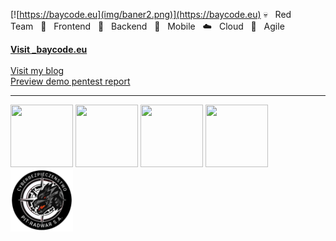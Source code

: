 [![https://baycode.eu](img/baner2.png)](https://baycode.eu)
💀&nbsp;&nbsp;&nbsp;Red Team&nbsp;&nbsp;&nbsp;💙&nbsp;&nbsp;&nbsp;Frontend&nbsp;&nbsp;&nbsp;🖤&nbsp;&nbsp;&nbsp;Backend&nbsp;&nbsp;&nbsp;📱&nbsp;&nbsp;&nbsp;Mobile&nbsp;&nbsp;&nbsp;☁️️&nbsp;&nbsp;&nbsp;Cloud&nbsp;&nbsp;&nbsp;🎯&nbsp;&nbsp;&nbsp;Agile </br>
<div><b><a href="https://baycode.eu">Visit _baycode.eu</a></b></div>
<br>
<div><a href="https://news.baycode.eu">Visit my blog</a></div>
<div><a href="https://baycode.eu/pentest">Preview demo pentest report</a></div>
<hr>
<span>
 <a href="https://academy.tcm-sec.com"><img width="100" height="100" src="https://baycode.eu/pnpt.png" /></a>
 <a href="https://www.comptia.org"><img width="100" height="100" src="https://baycode.eu/cysa.png" /></a>
 <a href="https://www.comptia.org"><img width="100" height="100" src="https://baycode.eu/securityplus.png" /></a>
 <a href="https://www.microsoft.com"><img width="100" height="100" src="https://images.credly.com/size/680x680/images/be8fcaeb-c769-4858-b567-ffaaa73ce8cf/image.png" /></a>
 <a href="https://pitradwar.com"><img width="100" height="100" src="img/cyberbezpieka.png" /></a>
</span>
